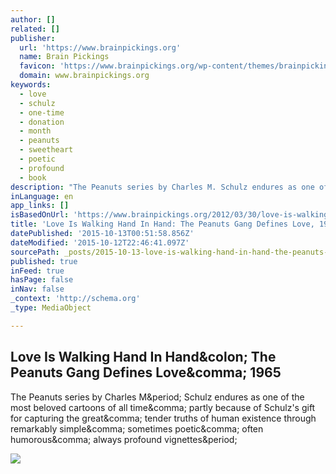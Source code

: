 ```yaml
---
author: []
related: []
publisher:
  url: 'https://www.brainpickings.org'
  name: Brain Pickings
  favicon: 'https://www.brainpickings.org/wp-content/themes/brainpickings/images/favicon.ico'
  domain: www.brainpickings.org
keywords:
  - love
  - schulz
  - one-time
  - donation
  - month
  - peanuts
  - sweetheart
  - poetic
  - profound
  - book
description: "The Peanuts series by Charles M. Schulz endures as one of the most beloved cartoons of all time, partly because of Schulz's gift for capturing the great, tender truths of human existence through remarkably simple, sometimes poetic, often humorous, always profound vignettes."
inLanguage: en
app_links: []
isBasedOnUrl: 'https://www.brainpickings.org/2012/03/30/love-is-walking-hand-in-hand-schulz-peanuts/?utm_content=buffer9172b&utm_medium=social&utm_source=twitter.com&utm_campaign=buffer'
title: 'Love Is Walking Hand In Hand: The Peanuts Gang Defines Love, 1965'
datePublished: '2015-10-13T00:51:58.856Z'
dateModified: '2015-10-12T22:46:41.097Z'
sourcePath: _posts/2015-10-13-love-is-walking-hand-in-hand-the-peanuts-gang-defines-love.md
published: true
inFeed: true
hasPage: false
inNav: false
_context: 'http://schema.org'
_type: MediaObject

---
```

<article style=""><h1>Love Is Walking Hand In Hand&amp;colon; The Peanuts Gang Defines Love&amp;comma; 1965</h1><p>The Peanuts series by Charles M&amp;period; Schulz endures as one of the most beloved cartoons of all time&amp;comma; partly because of Schulz's gift for capturing the great&amp;comma; tender truths of human existence through remarkably simple&amp;comma; sometimes poetic&amp;comma; often humorous&amp;comma; always profound vignettes&amp;period;</p><img src="https://i1.wp.com/www.brainpickings.org/wp-content/uploads/2012/03/loveiswalkinghandinhand_01.jpg?w=500" /></article>